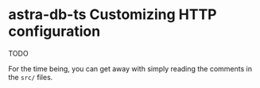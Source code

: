 # astra-db-ts Customizing HTTP configuration

TODO

For the time being, you can get away with simply reading the comments in the `src/` files.
